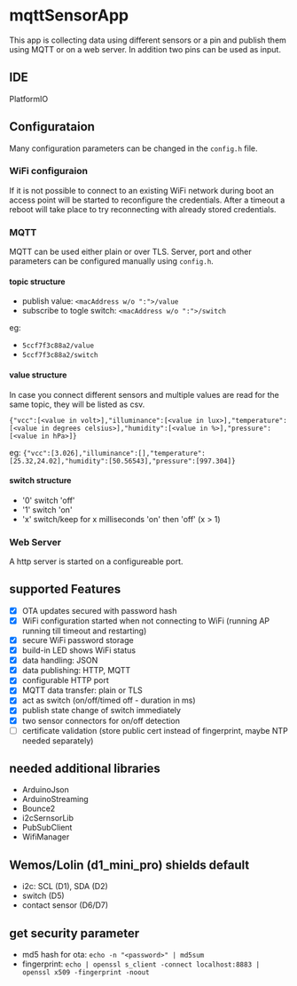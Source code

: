 # mqttSensorApp
This app is collecting data using different sensors or a pin and publish them using MQTT or on a web server. In addition two pins can be used as input.

## IDE
PlatformIO

## Configurataion
Many configuration parameters can be changed in the `config.h` file.

### WiFi configuraion
If it is not possible to connect to an existing WiFi network during boot an access point will be started to reconfigure the credentials. After a timeout a reboot will take place to try reconnecting with already stored credentials.

### MQTT
MQTT can be used either plain or over TLS. Server, port and other parameters can be configured manually using `config.h`.

#### topic structure
- publish value: `<macAddress w/o ":">/value`
- subscribe to togle switch: `<macAddress w/o ":">/switch`

eg:
- `5ccf7f3c88a2/value`
- `5ccf7f3c88a2/switch`

#### value structure
In case you connect different sensors and multiple values are read for the same topic, they will be listed as csv.

`{"vcc":[<value in volt>],"illuminance":[<value in lux>],"temperature":[<value in degrees celsius>],"humidity":[<value in %>],"pressure":[<value in hPa>]}`

eg: `{"vcc":[3.026],"illuminance":[],"temperature":[25.32,24.02],"humidity":[50.56543],"pressure":[997.304]}`

#### switch structure
- '0' switch 'off'
- '1' switch 'on'
- 'x' switch/keep for x milliseconds 'on' then 'off' (x > 1)

### Web Server
A http server is started on a configureable port. 

## supported Features
- [X] OTA updates secured with password hash
- [X] WiFi configuration started when not connecting to WiFi (running AP running till timeout and restarting)
- [X] secure WiFi password storage
- [X] build-in LED shows WiFi status
- [X] data handling: JSON
- [X] data publishing: HTTP, MQTT
- [X] configurable HTTP port
- [X] MQTT data transfer: plain or TLS
- [X] act as switch (on/off/timed off - duration in ms)
- [X] publish state change of switch immediately
- [X] two sensor connectors for on/off detection
- [ ] certificate validation (store public cert instead of fingerprint, maybe NTP needed separately)

## needed additional libraries
 * ArduinoJson
 * ArduinoStreaming
 * Bounce2
 * i2cSernsorLib
 * PubSubClient
 * WifiManager

## Wemos/Lolin (d1_mini_pro) shields default
- i2c: SCL (D1), SDA (D2)
- switch (D5)
- contact sensor (D6/D7)

## get security parameter
 - md5 hash for ota: `echo -n "<password>" | md5sum`
 - fingerprint: `echo | openssl s_client -connect localhost:8883 | openssl x509 -fingerprint -noout`
